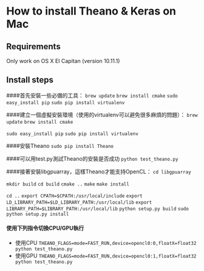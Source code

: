 How to install Theano & Keras on Mac
===

Requirements
----
Only work on OS X EI Capitan (version 10.11.1)

Install steps
---

####首先安裝一些必備的工具：
`brew update`
`brew install cmake`
`sudo easy_install pip`
`sudo pip install virtualenv`

####建立一個虛擬安裝環境（使用的virtualenv可以避免很多麻煩的問題）：
`brew update`
`brew install cmake`
 
`sudo easy_install pip`
`sudo pip install virtualenv`

####安裝Theano
`sudo pip install Theano`

####可以用test.py測試Theano的安裝是否成功
`python test_theano.py`

####接著安裝libgpuarray，這樣Theano才能支持OpenCL：
`cd libgpuarray`
 
`mkdir build`
`cd build`
`cmake ..`
`make`
`make install`
 
`cd ..`
`export CPATH=$CPATH:/usr/local/include`
`export LD_LIBRARY_PATH=$LD_LIBRARY_PATH:/usr/local/lib`
`export LIBRARY_PATH=$LIBRARY_PATH:/usr/local/lib`
`python setup.py build`
`sudo python setup.py install`


#### 使用下列指令切換CPU/GPU執行
* 使用CPU
`THEANO_FLAGS=mode=FAST_RUN,device=opencl0:0,floatX=float32 python test_theano.py`
* 使用GPU
`THEANO_FLAGS=mode=FAST_RUN,device=opencl0:1,floatX=float32 python test_theano.py`
